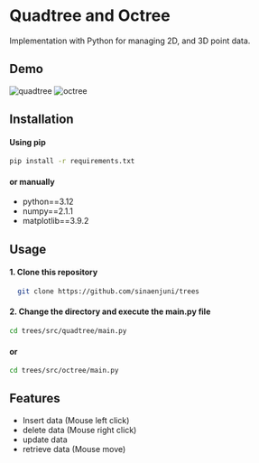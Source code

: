 # Quadtree and Octree

Implementation with Python for managing 2D, and 3D point data.

## Demo

![quadtree](doc/quadtree.gif)
![octree](doc/octree.gif)

## Installation

#### Using pip
```bash
pip install -r requirements.txt
```

#### or manually
* python==3.12
* numpy==2.1.1
* matplotlib==3.9.2


    
## Usage

#### 1. Clone this repository
```bash
  git clone https://github.com/sinaenjuni/trees
```
#### 2. Change the directory and execute the main.py file
```bash
cd trees/src/quadtree/main.py
```
#### or 
```bash
cd trees/src/octree/main.py
```


## Features

- Insert data (Mouse left click)
- delete data (Mouse right click)
- update data 
- retrieve data (Mouse move)

